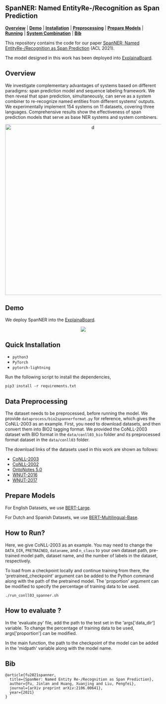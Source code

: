 ## SpanNER: Named EntityRe-/Recognition as Span Prediction
[**Overview**](https://hub.fastgit.org/neulab/SpanNER#overview) | 
[**Demo**](https://hub.fastgit.org/neulab/SpanNER#demo) | 
[**Installation**](https://hub.fastgit.org/neulab/SpanNER#quick-installation) |
[**Preprocessing**](https://hub.fastgit.org/neulab/SpanNER#data-preprocessing) |
[**Prepare Models**](https://hub.fastgit.org/neulab/SpanNER#prepare-models) |
[**Running**](https://hub.fastgit.org/neulab/SpanNER#how-to-run) |
[**System Combination**](https://hub.fastgit.org/neulab/SpanNER#system-combination) |
[**Bib**](https://hub.fastgit.org/neulab/SpanNER#bib)

This repository contains the code for our paper [SpanNER: Named EntityRe-/Recognition as Span Prediction](https://arxiv.org/pdf/2106.00641v1.pdf) (ACL 2021).

The model designed in this work has been deployed into [ExplainaBoard](http://explainaboard.nlpedia.ai/leaderboard/task-ner/index.php).

## Overview

We investigate complementary advantages of systems based on different paradigms: span prediction model and sequence labeling framework. We then reveal that span prediction, simultaneously, can serve as a system combiner to re-recognize named entities from different systems’ outputs. We experimentally implement 154 systems on 11 datasets, covering three languages. Comprehensive results show the effectiveness of span prediction models that serve as base NER systems and system combiners.

<!-- Two roles of span prediction models (boxes in blue): 
* as a base NER system 
* as a system combiner. -->

<div  align="center">
 <img src="pic/spanner.png" width = "550" alt="d" align=center />
</div>

## Demo

We deploy SpanNER into the [ExplainaBoard](http://explainaboard.nlpedia.ai/leaderboard/task-ner/index.php).
<div  align="center">
 <img src="pic/demo.gif"  align=center />
</div>


## Quick Installation

- `python3`
- `PyTorch`
- `pytorch-lightning`

Run the following script to install the dependencies,
```
pip3 install -r requirements.txt
```



## Data Preprocessing

The dataset needs to be preprocessed, before running the model.
We provide `dataprocess/bio2spannerformat.py` for reference, which gives the CoNLL-2003 as an example. 
First, you need to download datasets, and then convert them into BIO2 tagging format. We provided the CoNLL-2003 dataset with BIO format in the `data/conll03_bio` folder and its preprocessed format dataset in the `data/conll03` folder.

The download links of the datasets used in this work are shown as follows:
- [CoNLL-2003](https://www.clips.uantwerpen.be/conll2003/ner/)
- [CoNLL-2002](https://www.clips.uantwerpen.be/conll2002/ner/)
- [OntoNotes 5.0](https://catalog.ldc.upenn.edu/LDC2013T19)
- [WNUT-2016](http://noisy-text.github.io/2016/ner-shared-task.html)
- [WNUT-2017](http://noisy-text.github.io/2017/emerging-rare-entities.html)



## Prepare Models

For English Datasets, we use [BERT-Large](https://github.com/google-research/bert).

For Dutch and Spanish Datasets, we use [BERT-Multilingual-Base](https://huggingface.co/bert-base-multilingual-uncased).






## How to Run?

Here, we give CoNLL-2003 as an example. You may need to change the `DATA_DIR`, `PRETRAINED`, `dataname`, and `n_class` to your own dataset path, pre-trained model path, dataset name, and the number of labels in the dataset, respectively. 

To load from a checkpoint locally and continue training from there, the 'pretrained_checkpoint' argument can be added to the Python command along with the path of the pretrained model. The 'proportion' argument can be modified to specify the percentage of training data to be used.

```
./run_conll03_spanner.sh
```

## How to evaluate ?

In the 'evaluate.py' file, add the path to the test set in the 'args['data_dir'] variable. To change the percentage of training data to be used, args['proportion'] can be modified.

In the main function, the path to the checkpoint of the model can be added in the 'midpath' variable along with the model name.

## Bib

```
@article{fu2021spanner,
  title={SpanNer: Named Entity Re-/Recognition as Span Prediction},
  author={Fu, Jinlan and Huang, Xuanjing and Liu, Pengfei},
  journal={arXiv preprint arXiv:2106.00641},
  year={2021}
}
```


